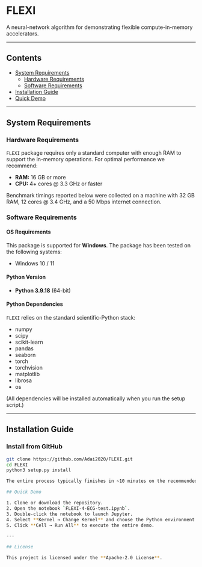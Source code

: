 # FLEXI

A neural-network algorithm for demonstrating flexible compute-in-memory accelerators.

---

## Contents

- [System Requirements](#system-requirements)
  - [Hardware Requirements](#hardware-requirements)
  - [Software Requirements](#software-requirements)
- [Installation Guide](#installation-guide)
- [Quick Demo](#quick-demo)

---

## System Requirements

### Hardware Requirements

`FLEXI` package requires only a standard computer with enough RAM to support the in-memory operations.
For optimal performance we recommend:

- **RAM:** 16 GB or more  
- **CPU:** 4+ cores @ 3.3 GHz or faster

Benchmark timings reported below were collected on a machine with 32 GB RAM, 12 cores @ 3.4 GHz, and a 50 Mbps internet connection.

### Software Requirements

#### OS Requirements

This package is supported for **Windows**. The package has been tested on the following systems:

- Windows 10 / 11

#### Python Version

- **Python 3.9.18** (64-bit)

#### Python Dependencies

`FLEXI` relies on the standard scientific-Python stack:

- numpy  
- scipy  
- scikit-learn  
- pandas  
- seaborn
- torch
- torchvision
- matplotlib
- librosa
- os

(All dependencies will be installed automatically when you run the setup script.)

---

## Installation Guide

### Install from GitHub

```bash
git clone https://github.com/Adai2020/FLEXI.git
cd FLEXI
python3 setup.py install

The entire process typically finishes in ~10 minutes on the recommended hardware.

## Quick Demo

1. Clone or download the repository.  
2. Open the notebook `FLEXI-4-ECG-test.ipynb`.  
3. Double-click the notebook to launch Jupyter.  
4. Select **Kernel → Change Kernel** and choose the Python environment you just created.  
5. Click **Cell → Run All** to execute the entire demo.

---

## License

This project is licensed under the **Apache-2.0 License**.
